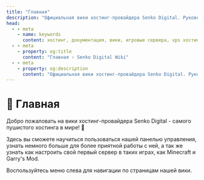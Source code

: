 ```yaml
---
title: "Главная"
description: "Официальная вики хостинг-провайдера Senko Digital. Руководства по настройке серверов, использованию панели управления и управлению игровыми серверами."
head:
  - - meta
    - name: keywords
      content: хостинг, документация, вики, игровые сервера, vps хостинг, панель управления, senko digital
  - - meta
    - property: og:title 
      content: "Главная › Senko Digital Wiki"
  - - meta
    - property: og:description
      content: "Официальная вики хостинг-провайдера Senko Digital. Руководства по настройке серверов, использованию панели управления и управлению игровыми серверами."
---
```


# 🦊 Главная

Добро пожаловать на вики хостинг-провайдера Senko Digital - самого пушистого хостинга в мире! :fox_face:

Здесь вы сможете научиться пользоваться нашей панелью управления, узнать немного больше для более приятной работы с ней, а так же узнать как настроить свой первый сервер в таких играх, как Minecraft и Garry's Mod.

Воспользуйтесь меню слева для навигации по страницам нашей вики.
